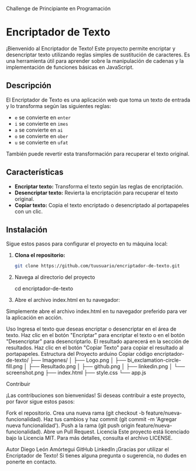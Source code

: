 Challenge de Principiante en Programación
# Encriptador de Texto

¡Bienvenido al Encriptador de Texto! Este proyecto permite encriptar y desencriptar texto utilizando reglas simples de sustitución de caracteres. Es una herramienta útil para aprender sobre la manipulación de cadenas y la implementación de funciones básicas en JavaScript.

## Descripción

El Encriptador de Texto es una aplicación web que toma un texto de entrada y lo transforma según las siguientes reglas:

- `e` se convierte en `enter`
- `i` se convierte en `imes`
- `a` se convierte en `ai`
- `o` se convierte en `ober`
- `u` se convierte en `ufat`

También puede revertir esta transformación para recuperar el texto original.

## Características

- **Encriptar texto:** Transforma el texto según las reglas de encriptación.
- **Desencriptar texto:** Revierta la encriptación para recuperar el texto original.
- **Copiar texto:** Copia el texto encriptado o desencriptado al portapapeles con un clic.


## Instalación

Sigue estos pasos para configurar el proyecto en tu máquina local:

1. **Clona el repositorio:**

   ```bash
   git clone https://github.com/tuusuario/encriptador-de-texto.git

2. Navega al directorio del proyecto

   cd encriptador-de-texto

3. Abre el archivo index.html en tu navegador:

Simplemente abre el archivo index.html en tu navegador preferido para ver la aplicación en acción.

Uso
Ingresa el texto que deseas encriptar o desencriptar en el área de texto.
Haz clic en el botón "Encriptar" para encriptar el texto o en el botón "Desencriptar" para desencriptarlo.
El resultado aparecerá en la sección de resultados.
Haz clic en el botón "Copiar Texto" para copiar el resultado al portapapeles.
Estructura del Proyecto
arduino
Copiar código
encriptador-de-texto/
├── Imagenes/
│   ├── Logo.png
│   ├── bi_exclamation-circle-fill.png
│   ├── Resultado.png
│   ├── github.png
│   ├── linkedin.png
│   └── screenshot.png
├── index.html
├── style.css
└── app.js

Contribuir

¡Las contribuciones son bienvenidas! Si deseas contribuir a este proyecto, por favor sigue estos pasos:

Fork el repositorio.
Crea una nueva rama (git checkout -b feature/nueva-funcionalidad).
Haz tus cambios y haz commit (git commit -m 'Agregar nueva funcionalidad').
Push a la rama (git push origin feature/nueva-funcionalidad).
Abre un Pull Request.
Licencia
Este proyecto está licenciado bajo la Licencia MIT. Para más detalles, consulta el archivo LICENSE.

Autor
Diego León Amórtegui
GitHub
LinkedIn
¡Gracias por utilizar el Encriptador de Texto! Si tienes alguna pregunta o sugerencia, no dudes en ponerte en contacto.

